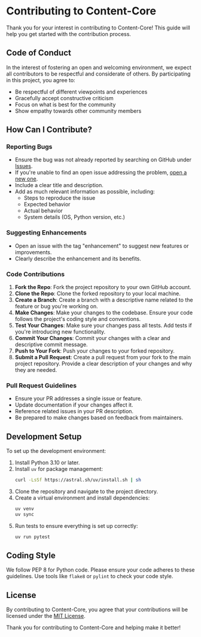 # Contributing to Content-Core

Thank you for your interest in contributing to Content-Core! This guide will help you get started with the contribution process.

## Code of Conduct

In the interest of fostering an open and welcoming environment, we expect all contributors to be respectful and considerate of others. By participating in this project, you agree to:

- Be respectful of different viewpoints and experiences
- Gracefully accept constructive criticism
- Focus on what is best for the community
- Show empathy towards other community members

## How Can I Contribute?

### Reporting Bugs

- Ensure the bug was not already reported by searching on GitHub under [Issues](https://github.com/lfnovo/content-core/issues).
- If you're unable to find an open issue addressing the problem, [open a new one](https://github.com/lfnovo/content-core/issues/new).
- Include a clear title and description.
- Add as much relevant information as possible, including:
  - Steps to reproduce the issue
  - Expected behavior
  - Actual behavior
  - System details (OS, Python version, etc.)

### Suggesting Enhancements

- Open an issue with the tag "enhancement" to suggest new features or improvements.
- Clearly describe the enhancement and its benefits.

### Code Contributions

1. **Fork the Repo**: Fork the project repository to your own GitHub account.
2. **Clone the Repo**: Clone the forked repository to your local machine.
3. **Create a Branch**: Create a branch with a descriptive name related to the feature or bug you're working on.
4. **Make Changes**: Make your changes to the codebase. Ensure your code follows the project's coding style and conventions.
5. **Test Your Changes**: Make sure your changes pass all tests. Add tests if you're introducing new functionality.
6. **Commit Your Changes**: Commit your changes with a clear and descriptive commit message.
7. **Push to Your Fork**: Push your changes to your forked repository.
8. **Submit a Pull Request**: Create a pull request from your fork to the main project repository. Provide a clear description of your changes and why they are needed.

### Pull Request Guidelines

- Ensure your PR addresses a single issue or feature.
- Update documentation if your changes affect it.
- Reference related issues in your PR description.
- Be prepared to make changes based on feedback from maintainers.

## Development Setup

To set up the development environment:

1. Install Python 3.10 or later.
2. Install `uv` for package management:
   ```bash
   curl -LsSf https://astral.sh/uv/install.sh | sh
   ```
3. Clone the repository and navigate to the project directory.
4. Create a virtual environment and install dependencies:
   ```bash
   uv venv
   uv sync
   ```
5. Run tests to ensure everything is set up correctly:
   ```bash
   uv run pytest
   ```

## Coding Style

We follow PEP 8 for Python code. Please ensure your code adheres to these guidelines. Use tools like `flake8` or `pylint` to check your code style.

## License

By contributing to Content-Core, you agree that your contributions will be licensed under the [MIT License](LICENSE).

Thank you for contributing to Content-Core and helping make it better!
